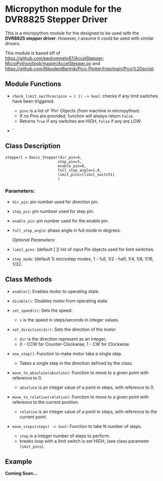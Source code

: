 # Micropython module for the DVR8825 Stepper Driver

This is a micropython module for the designed to be used with the **DVR8825 stepper driver**.
However, I assume it could be used with similar drivers.

This module is based off of https://github.com/pedromneto97/AccelStepper-MicroPython/blob/master/AccelStepper.py and https://github.com/NikodemBartnik/Pico-Plotter/tree/main/Pico%20script.
## Module Functions

- `check_limit_swithces(pins = [ ]) -> bool`: checks if any limit switches have been triggered.
  - `pins` is a list of 'Pin' Objects (from machine in micropython).
  - If no Pins are provided, function will always return `False`.
  - Returns `True` if any switches are HIGH, `False` if any are LOW.

- `

## Class Description

```
stepper1 = Basic_Stepper(dir_pin=4,
                        step_pin=5,
                        enable_pin=6,
                        full_step_angle=1.8,
                        limit_pins=[limit_switch1]
                        )
```

### Parameters:

- `dir_pin`: pin number used for direction pin.
- `step_pin`: pin numbser used for step pin.
- `enable_pin`: pin number used for the enable pin.
- `full_step_angle`: phase angle in full mode in degrees.
  
  
  *Optional Parameters:*
- `limit_pins`: (default [ ]) list of input Pin objects used for limit switches.
- `step_mode`: (default 1) microstep modes, 1 - full, 1/2 - half, 1/4, 1/8, 1/16, 1/32.


## Class Methods
- `enable()`: Enables motor to operating state.
  
- `disable()`: Disables motor from operating state.
  
- `set_speed(s)`: Sets the speed.
  - `s` is the speed in steps/seconds in integer values.
  
- `set_direction(dir)`: Sets the direction of the motor
  - `dir` is the direction represent as an integer,
  - 0 - CCW for Counter-Clockwise, 1 - CW for Clockwise.
  
- `one_step()`: Function to make motor take a single step.
  - Takes a single step in the direction defined by the class.
  
- `move_to_absolute(absolute)`: Function to move to a given point with reference to 0.
  - `absolute` is an integer value of a point in steps, with reference to 0.
  
- `move_to_relative(relative)`: Function to move to a given point with reference to the current position.
  - `relative` is an integer value of a point in steps, with reference to the current point.

- `move_steps(steps) -> bool`: Function to take N number of steps.
  - `step` is a integer number of steps to perform.
  - breaks loop with a limit switch is set HIGH, (see class parameter `limit_pins`).


## Example 

**Coming Soon...**
